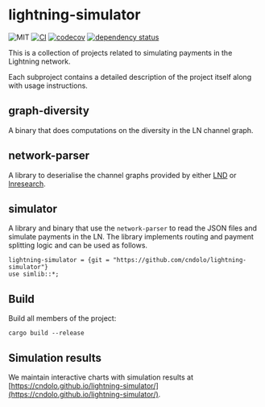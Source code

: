 # lightning-simulator

![MIT](https://img.shields.io/badge/license-MIT-blue.svg)
[![CI](https://github.com/cndolo/lightning-simulator/actions/workflows/test.yml/badge.svg)](https://github.com/cndolo/lightning-simulator/actions/workflows/test.yml)
[![codecov](https://codecov.io/gh/cndolo/lightning-simulator/branch/main/graph/badge.svg?token=QZH345MHCJ)](https://codecov.io/gh/cndolo/lightning-simulator)
[![dependency status](https://deps.rs/repo/github/cndolo/lightning-simulator/status.svg)](https://deps.rs/repo/github/cndolo/lightning-simulator)

This is a collection of projects related to simulating payments in the Lightning
network.

Each subproject contains a detailed description of the project itself along with
usage instructions.

## graph-diversity

A binary that does computations on the diversity in the LN channel graph.

## network-parser

A library to deserialise the channel graphs provided by either
[LND](https://lightning.engineering/api-docs/api/lnd/lightning/describe-graph/index.html)
or [lnresearch](https://github.com/lnresearch/topology).

## simulator

A library and binary that use the `network-parser` to read the JSON files and simulate
payments in the LN.
The library implements routing and payment splitting logic and can be used as
follows.

```
lightning-simulator = {git = "https://github.com/cndolo/lightning-simulator"}
use simlib::*;
```

## Build

Build all members of the project:

`cargo build --release`

## Simulation results

We maintain interactive charts with simulation results at
[https://cndolo.github.io/lightning-simulator/](https://cndolo.github.io/lightning-simulator/).
